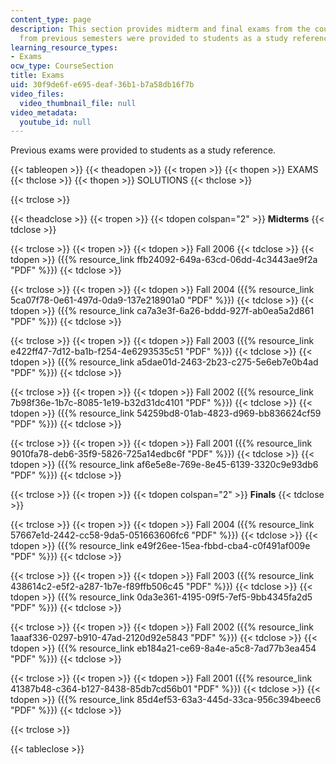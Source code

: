 ```yaml
---
content_type: page
description: This section provides midterm and final exams from the course. Exams
  from previous semesters were provided to students as a study reference.
learning_resource_types:
- Exams
ocw_type: CourseSection
title: Exams
uid: 30f9de6f-e695-deaf-36b1-b7a58db16f7b
video_files:
  video_thumbnail_file: null
video_metadata:
  youtube_id: null
---
```


Previous exams were provided to students as a study reference.

{{< tableopen >}}
{{< theadopen >}}
{{< tropen >}}
{{< thopen >}}
EXAMS
{{< thclose >}}
{{< thopen >}}
SOLUTIONS
{{< thclose >}}

{{< trclose >}}

{{< theadclose >}}
{{< tropen >}}
{{< tdopen colspan="2" >}}
**Midterms**
{{< tdclose >}}

{{< trclose >}}
{{< tropen >}}
{{< tdopen >}}
Fall 2006
{{< tdclose >}}
{{< tdopen >}}
({{% resource_link ffb24092-649a-63cd-06dd-4c3443ae9f2a "PDF" %}})
{{< tdclose >}}

{{< trclose >}}
{{< tropen >}}
{{< tdopen >}}
Fall 2004 ({{% resource_link 5ca07f78-0e61-497d-0da9-137e218901a0 "PDF" %}})
{{< tdclose >}}
{{< tdopen >}}
({{% resource_link ca7a3e3f-6a26-bddd-927f-ab0ea5a2d861 "PDF" %}})
{{< tdclose >}}

{{< trclose >}}
{{< tropen >}}
{{< tdopen >}}
Fall 2003 ({{% resource_link e422ff47-7d12-ba1b-f254-4e6293535c51 "PDF" %}})
{{< tdclose >}}
{{< tdopen >}}
({{% resource_link a5dae01d-2463-2b23-c275-5e6eb7e0b4ad "PDF" %}})
{{< tdclose >}}

{{< trclose >}}
{{< tropen >}}
{{< tdopen >}}
Fall 2002 ({{% resource_link 7b98f36e-1b7c-8085-1e19-b32d31dc4101 "PDF" %}})
{{< tdclose >}}
{{< tdopen >}}
({{% resource_link 54259bd8-01ab-4823-d969-bb836624cf59 "PDF" %}})
{{< tdclose >}}

{{< trclose >}}
{{< tropen >}}
{{< tdopen >}}
Fall 2001 ({{% resource_link 9010fa78-deb6-35f9-5826-725a14edbc6f "PDF" %}})
{{< tdclose >}}
{{< tdopen >}}
({{% resource_link af6e5e8e-769e-8e45-6139-3320c9e93db6 "PDF" %}})
{{< tdclose >}}

{{< trclose >}}
{{< tropen >}}
{{< tdopen colspan="2" >}}
**Finals**
{{< tdclose >}}

{{< trclose >}}
{{< tropen >}}
{{< tdopen >}}
Fall 2004 ({{% resource_link 57667e1d-2442-cc58-9da5-051663606fc6 "PDF" %}})
{{< tdclose >}}
{{< tdopen >}}
({{% resource_link e49f26ee-15ea-fbbd-cba4-c0f491af009e "PDF" %}})
{{< tdclose >}}

{{< trclose >}}
{{< tropen >}}
{{< tdopen >}}
Fall 2003 ({{% resource_link 438614c2-e5f2-a287-1b7e-f89ffb506c45 "PDF" %}})
{{< tdclose >}}
{{< tdopen >}}
({{% resource_link 0da3e361-4195-09f5-7ef5-9bb4345fa2d5 "PDF" %}})
{{< tdclose >}}

{{< trclose >}}
{{< tropen >}}
{{< tdopen >}}
Fall 2002 ({{% resource_link 1aaaf336-0297-b910-47ad-2120d92e5843 "PDF" %}})
{{< tdclose >}}
{{< tdopen >}}
({{% resource_link eb184a21-ce69-8a4e-a5c8-7ad77b3ea454 "PDF" %}})
{{< tdclose >}}

{{< trclose >}}
{{< tropen >}}
{{< tdopen >}}
Fall 2001 ({{% resource_link 41387b48-c364-b127-8438-85db7cd56b01 "PDF" %}})
{{< tdclose >}}
{{< tdopen >}}
({{% resource_link 85d4ef53-63a3-445d-33ca-956c394beec6 "PDF" %}})
{{< tdclose >}}

{{< trclose >}}

{{< tableclose >}}
